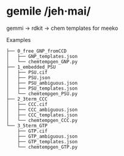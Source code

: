 # gemile /jeh·mai/

gemmi -> rdkit -> chem templates for meeko

Examples

```
├── 0_free_GNP_fromCCD
│   ├── GNP_templates.json
│   └── chemtempgen_GNP.py
├── 1_embedded_PSU
│   ├── PSU.cif
│   ├── PSU.json
│   ├── PSU_ambiguous.json
│   ├── PSU_templates.json
│   └── chemtempgen_PSU.py
├── 2_3term_CCC
│   ├── CCC.cif
│   ├── CCC_ambiguous.json
│   ├── CCC_templates.json
│   └── chemtempgen_CCC.py
└── 3_5term_GTP
    ├── GTP.cif
    ├── GTP_ambiguous.json
    ├── GTP_templates.json
    └── chemtempgen_GTP.py
```
